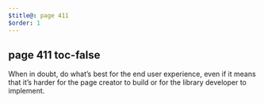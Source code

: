 ```yaml
---
$title@: page 411
$order: 1
---
```


## page 411 toc-false

When in doubt, do what’s best for the end user experience, even if it means that it’s harder for the page creator to build or for the library developer to implement.
